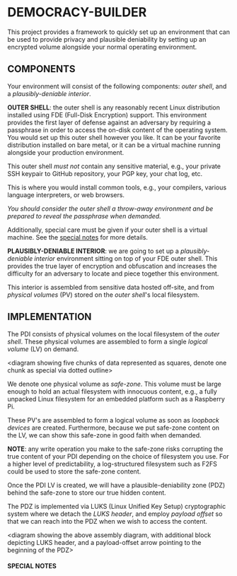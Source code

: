 # DEMOCRACY-BUILDER
This project provides a framework to quickly set up an environment that
can be used to provide privacy and plausible deniability by setting up an
encrypted volume alongside your normal operating environment.

## COMPONENTS
Your environment will consist of the following components: *outer shell*, and
a *plausibly-deniable interior*.

**OUTER SHELL**: the outer shell is any reasonably recent Linux distribution
installed using FDE (Full-Disk Encryption) support.  This environment provides
the first layer of defense against an adversary by requiring a passphrase in
order to access the on-disk content of the operating system.  You would set up
this outer shell however you like.  It can be your favorite distribution
installed on bare metal, or it can be a virtual machine running alongside your
production environment.

This outer shell *must not* contain any sensitive material, e.g., your
private SSH keypair to GitHub repository, your PGP key, your chat log, etc.

This is where you would install common tools, e.g., your compilers, various
language interpreters, or web browsers.

*You should consider the outer shell a throw-away environment and be prepared
to reveal the passphrase when demanded.*

Additionally, special care must be given if your outer shell is a virtual
machine.  See the [special notes](#special-notes) for more details.

**PLAUSIBLY-DENIABLE INTERIOR**: we are going to set up a *plausibly-deniable
interior* environment sitting on top of your FDE outer shell. This provides
the true layer of encryption and obfuscation and increases the difficulty for
an adversary to locate and piece together this environment.

This interior is assembled from sensitive data hosted off-site, and
from *physical volumes* (PV) stored on the *outer shell*'s local filesystem.

## IMPLEMENTATION
The PDI consists of physical volumes on the local filesystem of the *outer
shell*.  These physical volumes are assembled to form a single *logical volume*
(LV) on demand.

<diagram showing five chunks of data represented as squares, denote
one chunk as special via dotted outline>

We denote one physical volume as *safe-zone*.  This volume must be large enough
to hold an actual filesystem with innocuous content, e.g., a fully unpacked Linux
filesystem for an embedded platform such as a Raspberry Pi.

These PV's are assembled to form a logical volume as soon as *loopback devices*
are created.  Furthermore, because we put safe-zone content on the LV, we can 
show this safe-zone in good faith when demanded.

**NOTE**: any write operation you make to the safe-zone risks corrupting the true
content of your PDI depending on the choice of filesystem you use.  For a higher
level of predictability, a log-structured filesystem such as F2FS could be used to
store the safe-zone content. 

Once the PDI LV is created, we will have a plausible-deniability zone (PDZ) behind
the safe-zone to store our true hidden content.

<diagram showing the assembled logical volume consisting of the safe-zone content
and blank area behind it>

The PDZ is implemented via LUKS (Linux Unified Key Setup) cryptographic system
where we detach the *LUKS header*, and employ *payload offset* so that we can
reach into the PDZ when we wish to access the content.

<diagram showing the above assembly diagram, with additional block depicting LUKS
header, and a payload-offset arrow pointing to the beginning of the PDZ>

#### SPECIAL NOTES
